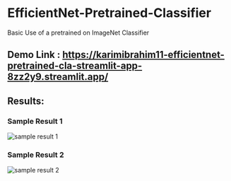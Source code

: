# EfficientNet-Pretrained-Classifier
Basic Use of a pretrained on ImageNet Classifier
## Demo Link : https://karimibrahim11-efficientnet-pretrained-cla-streamlit-app-8zz2y9.streamlit.app/

## Results:

### Sample Result 1 
![sample result 1](https://user-images.githubusercontent.com/47744559/235334225-699fc025-128b-46f5-a273-d25513978c4b.jpg)

### Sample Result 2
![sample result 2](https://user-images.githubusercontent.com/47744559/235334237-0656e719-b69c-402e-be80-88560dfc78e5.jpg)



